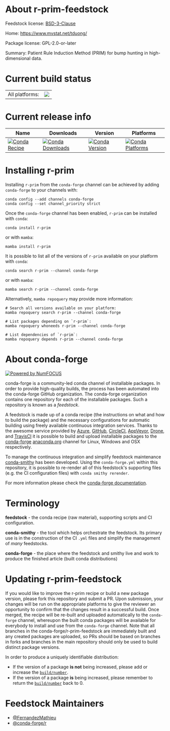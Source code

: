 About r-prim-feedstock
======================

Feedstock license: [BSD-3-Clause](https://github.com/conda-forge/r-prim-feedstock/blob/main/LICENSE.txt)

Home: https://www.mvstat.net/tduong/

Package license: GPL-2.0-or-later

Summary: Patient Rule Induction Method (PRIM) for bump hunting in high-dimensional data.

Current build status
====================


<table><tr><td>All platforms:</td>
    <td>
      <a href="https://dev.azure.com/conda-forge/feedstock-builds/_build/latest?definitionId=11155&branchName=main">
        <img src="https://dev.azure.com/conda-forge/feedstock-builds/_apis/build/status/r-prim-feedstock?branchName=main">
      </a>
    </td>
  </tr>
</table>

Current release info
====================

| Name | Downloads | Version | Platforms |
| --- | --- | --- | --- |
| [![Conda Recipe](https://img.shields.io/badge/recipe-r--prim-green.svg)](https://anaconda.org/conda-forge/r-prim) | [![Conda Downloads](https://img.shields.io/conda/dn/conda-forge/r-prim.svg)](https://anaconda.org/conda-forge/r-prim) | [![Conda Version](https://img.shields.io/conda/vn/conda-forge/r-prim.svg)](https://anaconda.org/conda-forge/r-prim) | [![Conda Platforms](https://img.shields.io/conda/pn/conda-forge/r-prim.svg)](https://anaconda.org/conda-forge/r-prim) |

Installing r-prim
=================

Installing `r-prim` from the `conda-forge` channel can be achieved by adding `conda-forge` to your channels with:

```
conda config --add channels conda-forge
conda config --set channel_priority strict
```

Once the `conda-forge` channel has been enabled, `r-prim` can be installed with `conda`:

```
conda install r-prim
```

or with `mamba`:

```
mamba install r-prim
```

It is possible to list all of the versions of `r-prim` available on your platform with `conda`:

```
conda search r-prim --channel conda-forge
```

or with `mamba`:

```
mamba search r-prim --channel conda-forge
```

Alternatively, `mamba repoquery` may provide more information:

```
# Search all versions available on your platform:
mamba repoquery search r-prim --channel conda-forge

# List packages depending on `r-prim`:
mamba repoquery whoneeds r-prim --channel conda-forge

# List dependencies of `r-prim`:
mamba repoquery depends r-prim --channel conda-forge
```


About conda-forge
=================

[![Powered by
NumFOCUS](https://img.shields.io/badge/powered%20by-NumFOCUS-orange.svg?style=flat&colorA=E1523D&colorB=007D8A)](https://numfocus.org)

conda-forge is a community-led conda channel of installable packages.
In order to provide high-quality builds, the process has been automated into the
conda-forge GitHub organization. The conda-forge organization contains one repository
for each of the installable packages. Such a repository is known as a *feedstock*.

A feedstock is made up of a conda recipe (the instructions on what and how to build
the package) and the necessary configurations for automatic building using freely
available continuous integration services. Thanks to the awesome service provided by
[Azure](https://azure.microsoft.com/en-us/services/devops/), [GitHub](https://github.com/),
[CircleCI](https://circleci.com/), [AppVeyor](https://www.appveyor.com/),
[Drone](https://cloud.drone.io/welcome), and [TravisCI](https://travis-ci.com/)
it is possible to build and upload installable packages to the
[conda-forge](https://anaconda.org/conda-forge) [anaconda.org](https://anaconda.org/)
channel for Linux, Windows and OSX respectively.

To manage the continuous integration and simplify feedstock maintenance
[conda-smithy](https://github.com/conda-forge/conda-smithy) has been developed.
Using the ``conda-forge.yml`` within this repository, it is possible to re-render all of
this feedstock's supporting files (e.g. the CI configuration files) with ``conda smithy rerender``.

For more information please check the [conda-forge documentation](https://conda-forge.org/docs/).

Terminology
===========

**feedstock** - the conda recipe (raw material), supporting scripts and CI configuration.

**conda-smithy** - the tool which helps orchestrate the feedstock.
                   Its primary use is in the construction of the CI ``.yml`` files
                   and simplify the management of *many* feedstocks.

**conda-forge** - the place where the feedstock and smithy live and work to
                  produce the finished article (built conda distributions)


Updating r-prim-feedstock
=========================

If you would like to improve the r-prim recipe or build a new
package version, please fork this repository and submit a PR. Upon submission,
your changes will be run on the appropriate platforms to give the reviewer an
opportunity to confirm that the changes result in a successful build. Once
merged, the recipe will be re-built and uploaded automatically to the
`conda-forge` channel, whereupon the built conda packages will be available for
everybody to install and use from the `conda-forge` channel.
Note that all branches in the conda-forge/r-prim-feedstock are
immediately built and any created packages are uploaded, so PRs should be based
on branches in forks and branches in the main repository should only be used to
build distinct package versions.

In order to produce a uniquely identifiable distribution:
 * If the version of a package **is not** being increased, please add or increase
   the [``build/number``](https://docs.conda.io/projects/conda-build/en/latest/resources/define-metadata.html#build-number-and-string).
 * If the version of a package **is** being increased, please remember to return
   the [``build/number``](https://docs.conda.io/projects/conda-build/en/latest/resources/define-metadata.html#build-number-and-string)
   back to 0.

Feedstock Maintainers
=====================

* [@FernandezMathieu](https://github.com/FernandezMathieu/)
* [@conda-forge/r](https://github.com/conda-forge/r/)

